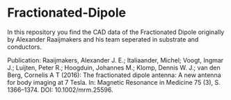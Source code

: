 # Fractionated-Dipole

In this repository you find the CAD data of the Fractionated Dipole originally by Alexander Raaijmakers and his team seperated in substrate and conductors.

Publication: Raaijmakers, Alexander J. E.; Italiaander, Michel; Voogt, Ingmar J.; Luijten, Peter R.; Hoogduin, Johannes M.; Klomp, Dennis W. J.; van den Berg, Cornelis A T (2016): The fractionated dipole antenna: A new antenna for body imaging at 7 Tesla. In: Magnetic Resonance in Medicine 75 (3), S. 1366–1374. DOI: 10.1002/mrm.25596.

